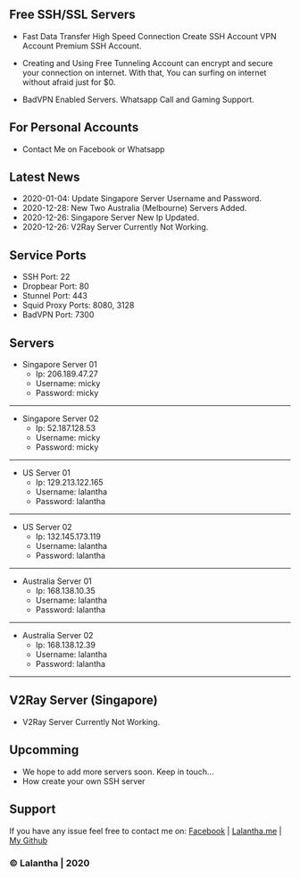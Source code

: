 ## Free SSH/SSL Servers

- Fast Data Transfer High Speed Connection Create SSH Account VPN Account Premium SSH Account.

- Creating and Using Free Tunneling Account can encrypt and secure your connection on internet. With that, You can surfing on internet without afraid just for $0.

- BadVPN Enabled Servers. Whatsapp Call and Gaming Support.

## For Personal Accounts

- Contact Me on Facebook or Whatsapp

## Latest News

- 2020-01-04: Update Singapore Server Username and Password.
- 2020-12-28: New Two Australia (Melbourne) Servers Added.
- 2020-12-26: Singapore Server New Ip Updated.
- 2020-12-26: V2Ray Server Currently Not Working.

## Service Ports

- SSH Port: 22
- Dropbear Port: 80
- Stunnel Port: 443
- Squid Proxy Ports: 8080, 3128
- BadVPN Port: 7300


## Servers

* Singapore Server 01                                            
    - Ip: 206.189.47.27
    - Username: micky
    - Password: micky

-------------------------

* Singapore Server 02                                            
    - Ip: 52.187.128.53
    - Username: micky
    - Password: micky

-------------------------

* US Server 01                                            
    - Ip: 129.213.122.165
    - Username: lalantha
    - Password: lalantha

-------------------------

* US Server 02
    - Ip: 132.145.173.119
    - Username: lalantha
    - Password: lalantha
    
-------------------------

* Australia Server 01                                            
    - Ip: 168.138.10.35
    - Username: lalantha
    - Password: lalantha

-------------------------

* Australia Server 02                                            
    - Ip: 168.138.12.39
    - Username: lalantha
    - Password: lalantha

-------------------------

## V2Ray Server (Singapore)

* V2Ray Server Currently Not Working.


## Upcomming

- We hope to add more servers soon. Keep in touch...
- How create your own SSH server


## Support 

If you have any issue feel free to contact me on: 
[Facebook](https://www.facebook.com/lalanthamadushan82) | [Lalantha.me](https://lalantha.me/) | [My Github](https://github.com/lalantham)


### &copy; Lalantha | 2020
